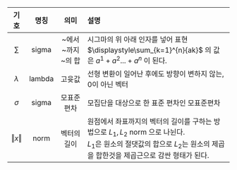 |기호|명칭|의미|설명|
|:---:|:---:|:---:|:---|
|$\sum$|sigma|~에서 ~까지 ~의 합|시그마의 위 아래 인자를 넣어 표현<br>$\displaystyle\sum_{k=1}^{n}{ak}$ 의 값은 $a^1 + a^2 . . . + a^n$ 이 된다.|
|$\lambda$|lambda|고윳값|선형 변환이 일어난 후에도 방향이 변하지 않는, 0이 아닌 벡터|
|$\sigma$|sigma|모표준편차|모집단을 대상으로 한 표준 편차인 모표준편차|
|$‖x‖$|norm|벡터의 길이|원점에서 좌표까지의 벡터의 길이를 구하는 방법으로 $L_1, L_2$ norm 으로 나뉜다.<br>$L_1$은 원소의 절댓값의 합으로 $L_2$는 원소의 제곱을 합한것을 제곱근으로 감싼 형태가 된다.|
